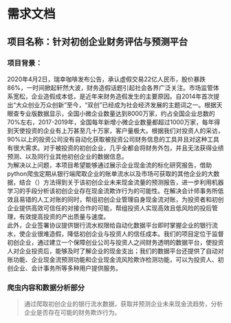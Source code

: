 # 需求文档
## 项目名称：针对初创企业财务评估与预测平台
### 项目背景：
  2020年4月2日，瑞幸咖啡发布公告，承认虚假交易22亿人民币，股价暴跌86%，一时间掀起轩然大波，财务造假话题引起社会各界广泛关注。市场监管体系宽松，企业造假成本低，是近年来财务造假发生的主要原因。自2014年首次提出“大众创业万众创新”至今，“双创”已经成为社会经济发展的主题词之一。根据天眼查专业版数据显示，全国小微企业数量达到8000万家，约占全国企业总数的70%左右，2017-2019年，全国每年新增小微企业数量都超过1000万家，每年得到天使投资的企业有上万甚至几十万家，客户量极大。根据我们对投资人的采访，90%以上的投资公司没有自动化获取被投资公司财务信息的工具并且对这种工具有很大需求。对于被投资的初创企业，几乎全都会将财务外包，并且无法获得业绩预测、以及同行业其他初创企业的数据信息。   
  为解决以上问题，本项目希望能够通过展示企业现金流的标化研究报告，借助python爬虫定期从银行端爬取企业的账单流水以及市场可获取的其他企业的大数据，结合（）方法得到关于该初创企业未来现金流量的预测报告，进一步利用机器学习的手段分析该初创企业存在现金流欺诈行为的可能性。在解决会计师事务所低效且易错的人工对账的同时，帮组初创企业管理自身现金流对账，为投资者和初创企业提供高效可信任的对接合作的可能，帮组投资人实现高效且低风险的投后管理，有效提高投资的产出质量与速度。   
此外，企业签署协议提供银行流水权限给自动化数据平台即时掌握企业的银行流水，使企业很难造假，降低初创企业与投资人的信任成本。我们的项目定位于监督初创企业，通过建立一个保障创业公司与投资人之间财务透明的数据平台，使投资人对企业投资后，能够及时了解企业的现金支出；我们的数据平台还提供了自动对账功能、企业现金流预测功能和企业现金流风险欺诈检测功能，可以为投资人、初创企业、会计事务所等多种用户提供服务。
### 爬虫内容和数据分析部分
>通过爬取初创企业的银行流水数据，获取并预测企业未来现金流趋势，分析企业是否存在可能的财务欺诈行为。
